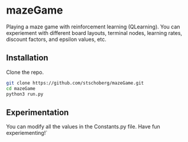 # mazeGame
Playing a maze game with reinforcement learning (QLearning). You can experiement with different board layouts, terminal nodes, learning rates, discount factors, and epsilon values, etc. 

## Installation

Clone the repo.

```bash
git clone https://github.com/stschoberg/mazeGame.git
cd mazeGame
python3 run.py
```

## Experimentation
You can modify all the values in the Constants.py file.
Have fun experiementing!`
